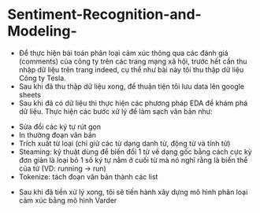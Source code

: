 # Sentiment-Recognition-and-Modeling-
* Để thực hiện bài toán phân loại cảm xúc thông qua các đánh giá (comments) của công ty trên các trang mạng xã hội, trước hết cần thu nhập dữ liệu trên trang indeed, cụ thể như bài này tôi thu thập dữ liệu Công ty Tesla.
* Sau khi đã thu thập dữ liệu xong, để thuận tiện tôi lưu data lên google sheets
* Sau khi đã có dữ liệu thì thực hiện các phương pháp EDA để khám phá dữ liệu. Thực hiện các bước xử lý để làm sạch văn bản như:
- Sửa đổi các ký tự rút gọn
- In thường đoạn văn bản
- Trích xuất từ loại (chỉ giữ các từ dạng danh từ, động từ và tính từ)
- Steaming: kỹ thuật dùng để biến đổi 1 từ về dạng gốc bằng cách cực kỳ đơn giản là loại bỏ 1 số ký tự nằm ở cuối từ mà nó nghĩ rằng là biến thể của từ (VD: running -> run)
- Tokenize: tách đoạn văn bản thành các list
* Sau khi đã tiền xử lý xong, tôi sẽ tiến hành xây dựng mô hình phân loại cảm xúc bằng mô hình Varder
